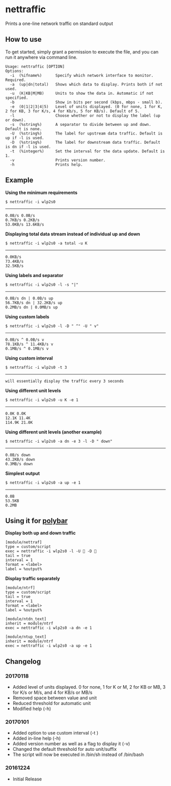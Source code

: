 # nettraffic
Prints a one-line network traffic on standard output

## How to use
To get started, simply grant a permission to execute the file, and you can run it anywhere via command line.

    Usage: nettraffic [OPTION]
    Options:
      -i  (%ifname%)      Specify which network interface to monitor. Required.
      -a  (up|dn|total)   Shows which data to display. Prints both if not used.
      -u  (K|KB|M|MB)     Units to show the data in. Automatic if not specified.
      -b                  Show in bits per second (kbps, mbps - small b).
      -e  (0|1|2|3|4|5)   Level of units displayed. (0 for none, 1 for K, 2 for KB, 3 for K/s, 4 for Kb/s, 5 for KB/s). Default of 5.
      -l                  Choose whether or not to display the label (up or down).
      -s  (%string%)      A separator to divide between up and down. Default is none.
      -U  (%string%)      The label for upstream data traffic. Default is up if -l is used.
      -D  (%string%)      The label for downstream data traffic. Default is dn if -l is used.
      -t  (%integer%)     Set the interval for the data update. Default is 1.
      -v                  Prints version number.
      -h                  Prints help.
    
## Example
**Using the minimum requirements**

    $ nettraffic -i wlp2s0
---

    0.0B/s 0.0B/s
    0.7KB/s 0.2KB/s
    53.0KB/s 13.6KB/s

**Displaying total data stream instead of individual up and down**

    $ nettraffic -i wlp2s0 -a total -u K
---

    0.0KB/s
    73.4KB/s
    32.5KB/s

**Using labels and separator**

    $ nettraffic -i wlp2s0 -l -s "|"
---

    0.0B/s dn | 0.0B/s up
    56.7KB/s dn | 32.2KB/s up
    0.2MB/s dn | 0.0MB/s up

**Using custom labels**

    $ nettraffic -i wlp2s0 -l -D " ^" -U " v"
---

    0.0B/s ^ 0.0B/s v
    78.1KB/s ^ 11.4KB/s v
    0.1MB/s ^ 0.1MB/s v
    
**Using custom interval**

    $ nettraffic -i wlp2s0 -t 3
---

    will essentially display the traffic every 3 seconds

**Using different unit levels**

    $ nettraffic -i wlp2s0 -u K -e 1
---

    0.0K 0.0K
    12.1K 11.4K
    114.9K 21.0K

**Using different unit levels (another example)**

    $ nettraffic -i wlp2s0 -a dn -e 3 -l -D " down"
---

    0.0B/s down
    43.2KB/s down
    0.3MB/s down

**Simplest output**

    $ nettraffic -i wlp2s0 -a up -e 1
---

    0.0B
    53.5KB
    0.2MB

## Using it for [polybar](https://github.com/jaagr/polybar/)

**Display both up and down traffic**

    [module/nettraf]
    type = custom/script
    exec = nettraffic -i wlp2s0 -l -U  -D 
    tail = true
    interval = 1
    format = <label>
    label = %output%

**Display traffic separately**

    [module/ntrf]
    type = custom/script
    tail = true
    interval = 1
    format = <label>
    label = %output%

    [module/ntdn_text]
    inherit = module/ntrf
    exec = nettraffic -i wlp2s0 -a dn -e 1

    [module/ntup_text]
    inherit = module/ntrf
    exec = nettraffic -i wlp2s0 -a up -e 1

## Changelog

### 20170118
* Added level of units displayed. 0 for none, 1 for K or M, 2 for KB or MB, 3 for K/s or M/s, and 4 for KB/s or MB/s
* Removed space between value and unit
* Reduced threshold for automatic unit
* Modified help (-h)

### 20170101

* Added option to use custom interval (-t <seconds>)
* Added in-line help (-h)
* Added version number as well as a flag to display it (-v)
* Changed the default threshold for auto unit/suffix
* The script will now be executed in /bin/sh instead of /bin/bash

### 20161224

* Initial Release 
